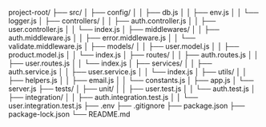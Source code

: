 project-root/
├── src/
│   ├── config/
│   │   ├── db.js
│   │   ├── env.js
│   │   └── logger.js
│   ├── controllers/
│   │   ├── auth.controller.js
│   │   ├── user.controller.js
│   │   └── index.js
│   ├── middlewares/
│   │   ├── auth.middleware.js
│   │   ├── error.middleware.js
│   │   └── validate.middleware.js
│   ├── models/
│   │   ├── user.model.js
│   │   ├── product.model.js
│   │   └── index.js
│   ├── routes/
│   │   ├── auth.routes.js
│   │   ├── user.routes.js
│   │   └── index.js
│   ├── services/
│   │   ├── auth.service.js
│   │   ├── user.service.js
│   │   └── index.js
│   ├── utils/
│   │   ├── helpers.js
│   │   ├── email.js
│   │   └── constants.js
│   ├── app.js
│   └── server.js
├── tests/
│   ├── unit/
│   │   ├── user.test.js
│   │   └── auth.test.js
│   ├── integration/
│   │   ├── auth.integration.test.js
│   │   └── user.integration.test.js
├── .env
├── .gitignore
├── package.json
├── package-lock.json
└── README.md
